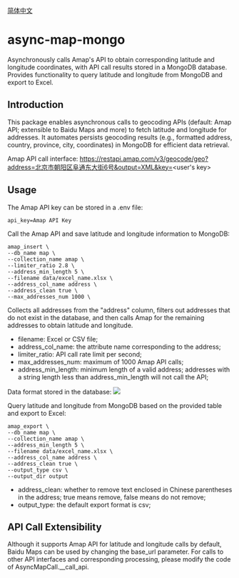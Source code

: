 [简体中文](./readme_zh.md)

# async-map-mongo
Asynchronously calls Amap's API to obtain corresponding latitude and longitude coordinates, with API call results stored in a MongoDB database. Provides functionality to query latitude and longitude from MongoDB and export to Excel.


## Introduction

This package enables asynchronous calls to geocoding APIs (default: Amap API; extensible to Baidu Maps and more) to fetch latitude and longitude for addresses. It automates persists geocoding results (e.g., formatted address, country, province, city, coordinates) in MongoDB for efficient data retrieval.

Amap API call interface:
https://restapi.amap.com/v3/geocode/geo?address=北京市朝阳区阜通东大街6号&output=XML&key=<user's key>

## Usage

The Amap API key can be stored in a .env file:

```
api_key=Amap API Key
```

Call the Amap API and save latitude and longitude information to MongoDB:
```shell
amap_insert \
--db_name map \
--collection_name amap \
--limiter_ratio 2.8 \
--address_min_length 5 \
--filename data/excel_name.xlsx \
--address_col_name address \
--address_clean true \
--max_addresses_num 1000 \
```

Collects all addresses from the "address" column, filters out addresses that do not exist in the database, and then calls Amap for the remaining addresses to obtain latitude and longitude.
- filename: Excel or CSV file;
- address_col_name: the attribute name corresponding to the address;
- limiter_ratio: API call rate limit per second;
- max_addresses_num: maximum of 1000 Amap API calls;
- address_min_length: minimum length of a valid address; addresses with a string length less than address_min_length will not call the API;

Data format stored in the database:
![](https://gitee.com/jieshenai/imags/raw/master/Typora/20250820144056211.png)

Query latitude and longitude from MongoDB based on the provided table and export to Excel:
```shell
amap_export \
--db_name map \
--collection_name amap \
--address_min_length 5 \
--filename data/excel_name.xlsx \
--address_col_name address \
--address_clean true \
--output_type csv \
--output_dir output
```

- address_clean: whether to remove text enclosed in Chinese parentheses in the address; true means remove, false means do not remove;
- output_type: the default export format is csv;

## API Call Extensibility

Although it supports Amap API for latitude and longitude calls by default, Baidu Maps can be used by changing the base_url parameter. For calls to other API interfaces and corresponding processing, please modify the code of AsyncMapCall.__call_api.
